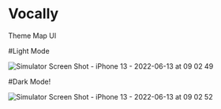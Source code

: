 # Vocally
Theme Map UI

#Light Mode

![Simulator Screen Shot - iPhone 13 - 2022-06-13 at 09 02 49](https://user-images.githubusercontent.com/38675554/173274792-5a9ff5c0-7b96-4d97-a089-5179f93250e4.png)


#Dark Mode!

![Simulator Screen Shot - iPhone 13 - 2022-06-13 at 09 02 52](https://user-images.githubusercontent.com/38675554/173274807-41c892ba-1a84-4864-8c8a-79a667e1e8c2.png)
